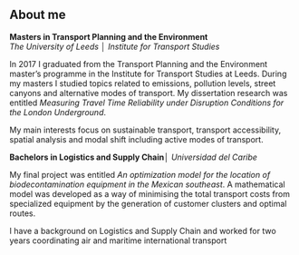 ## About me


**Masters in Transport Planning and the Environment**  
_The University of Leeds_ │ _Institute for Transport Studies_

In 2017 I graduated from the Transport Planning and the Environment master’s programme in the Institute for 
Transport Studies at Leeds. During my masters I studied topics related to emissions, pollution levels, street canyons and alternative modes of transport.
My dissertation research was entitled _Measuring Travel Time Reliability under Disruption Conditions for the London Underground_.
	
My main interests focus on sustainable transport, transport accessibility, spatial analysis and modal shift including active modes
of transport.

**Bachelors in Logistics and Supply Chain**│ _Universidad del Caribe_

My final project was entitled _An optimization model for the location of biodecontamination equipment in the Mexican southeast_. A mathematical model was developed as a way of minimising the total transport costs from specialized equipment by the generation of customer clusters and optimal routes.


I have a background on Logistics and Supply Chain and worked for two years coordinating air and maritime international 
transport
